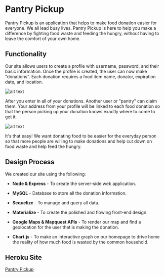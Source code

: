 # Pantry Pickup
Pantry Pickup is an application that helps to make food donation easier for everyone. We all lead busy lives. Pantry Pickup is here to help you make a difference by fighting food waste and feeding the hungry, without having to leave the comfort of your own home.

## Functionality
Our site allows users to create a profile with username, password, and their basic information. Once the profile is created, the user can now make "donations". Each donation requires a food item name, donator, expiration date, and location.

![alt text](http://url/to/img.png)

After you enter in all of your donations. Another user or "pantry" can claim them. Your address from your profile will be linked to each food donation so that the person picking up your donation knows exactly where to come to get it.

![alt text](http://url/to/img.png)

It's that easy! We want donating food to be easier for the everyday person so that more people are willing to make donations and help cut down on food waste and help feed the hungry.

## Design Process
We created our site using the following:

* **Node & Express** - To create the server-side web application.

* **MySQL** - Database to store all the donation information.

* **Sequelize** - To manage and query all data.

* **Materialize** - To create the polished and flowing front-end design.

* **Google Maps & Mapquest APIs** - To render our map and find a geolocation for the user that is making the donation.

* **Chart.js** - To make an interactive graph on our homepage to drive home the reality of how much food is wasted by the common household.

## Heroku Site
[Pantry Pickup](https://www.google.com)